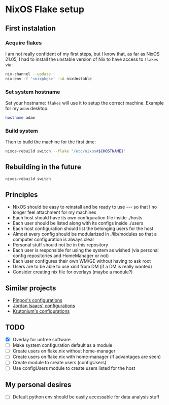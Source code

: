 # NixOS Flake setup

## First instalation

### Acquire flakes

I am not really confident of my first steps, but I know that, as far as NixOS 21.05, I had to install the unstable version of Nix to have access to `flakes` via:

```sh
nix-channel --update
nix-env -f '<nixpkgs>' -iA nixUnstable
```

### Set system hostname

Set your hostname: `flakes` will use it to setup the correct machine. Example for my `adam` desktop:

```sh
hostname adam
```

### Build system

Then to build the machine for the first time:

```sh
nixos-rebuild switch --flake "/etc/nixos#${HOSTNAME}"
```

## Rebuilding in the future

```sh
nixos-rebuild switch
```

## Principles

- NixOS should be easy to reinstall and be ready to use --- so that I no longer feel attachment for my machines
- Each host should have its own configuration file inside ./hosts
- Each user should be listed along with its configs inside ./users
- Each host configuration should list the belonging users for the host
- Almost every config should be modularized in ./lib/modules so that a computer configuration is always clear
- Personal stuff should not be in this repository
- Each user is responsible for using the system as wished (via personal config repositories and HomeManager or not)
- Each user configures their own WM/GE without having to ask root
- Users are to be able to use xinit from DM (if a DM is really wanted)
- Consider creating nix file for overlays (maybe a module?)

## Similar projects

- [Pinpox's configurations](https://github.com/pinpox/nixos)
- [Jordan Isaacs' configurations](https://github.com/jordanisaacs/dotfiles)
- [Krutonium's configurations](https://github.com/jordanisaacs/dotfiles)

## TODO

- [X] Overlay for unfree software
- [ ] Make system configuration default as a module
- [ ] Create users on flake.nix without home-manager
- [ ] Create users on flake.nix with home-manager (if advantages are seen)
- [ ] Create module to create users (configUsers)
- [ ] Use configUsers module to create users listed for the host

## My personal desires
- [ ] Default python env should be easily accessable for data analysis stuff
